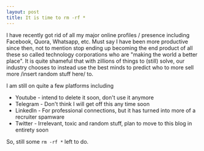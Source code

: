 ```yaml
---
layout: post
title: It is time to rm -rf *
---
```


I have recently got rid of all my major online profiles / presence including Facebook, Quora, Whatsapp, etc. Must say I have been more productive since then, not to mention stop ending up becoming the end product of all these so called technology corporations who are "making the world a better place". It is quite shameful that with zillions of things to (still) solve, our industry chooses to instead use the best minds to predict who to more sell more /insert random stuff here/ to.

I am still on quite a few platforms including
- Youtube - intend to delete it soon, don't use it anymore
- Telegram - Don't think I will get off this any time soon
- LinkedIn - For professional connections, but it has turned into more of a recruiter spamware
- Twitter - Irrelevant, toxic and random stuff, plan to move to this blog in entirety soon

So, still some `rm -rf *` left to do.
